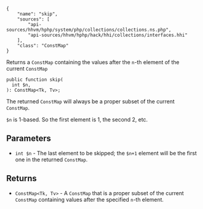 ``` yamlmeta
{
    "name": "skip",
    "sources": [
        "api-sources/hhvm/hphp/system/php/collections/collections.ns.php",
        "api-sources/hhvm/hphp/hack/hhi/collections/interfaces.hhi"
    ],
    "class": "ConstMap"
}
```




Returns a ` ConstMap ` containing the values after the `` n ``-th element of the
current ``` ConstMap ```




``` Hack
public function skip(
  int $n,
): ConstMap<Tk, Tv>;
```




The returned ` ConstMap ` will always be a proper subset of the current
`` ConstMap ``.




` $n ` is 1-based. So the first element is 1, the second 2, etc.




## Parameters




+ ` int $n ` - The last element to be skipped; the `` $n+1 `` element will be the
  first one in the returned ``` ConstMap ```.




## Returns




* ` ConstMap<Tk, Tv> ` - A `` ConstMap `` that is a proper subset of the current ``` ConstMap ```
  containing values after the specified ```` n ````-th element.
<!-- HHAPIDOC -->
